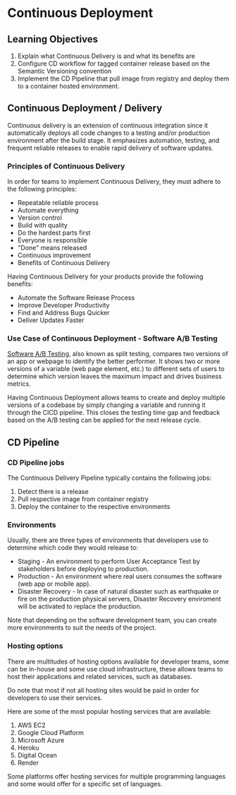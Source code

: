 # Continuous Deployment

## Learning Objectives
1. Explain what Continuous Delivery is and what its benefits are
2. Configure CD workflow for tagged container release based on the Semantic Versioning convention
3. Implement the CD Pipeline that pull image from registry and deploy them to a container hosted environment.

## Continuous Deployment / Delivery

Continuous delivery is an extension of continuous integration since it automatically deploys all code changes to a testing and/or production environment after the build stage. It emphasizes automation, testing, and frequent reliable releases to enable rapid delivery of software updates.

### Principles of Continuous Delivery

In order for teams to implement Continuous Delivery, they must adhere to the following principles:
- Repeatable reliable process
- Automate everything
- Version control
- Build with quality
- Do the hardest parts first
- Everyone is responsible
- "Done" means released
- Continuous improvement
- Benefits of Continuous Delivery

Having Continuous Delivery for your products provide the following benefits:

- Automate the Software Release Process
- Improve Developer Productivity
- Find and Address Bugs Quicker
- Deliver Updates Faster

### Use Case of Continuous Deployment - Software A/B Testing
[Software A/B Testing](https://vwo.com/ab-testing/#what-is-a-b-testing), also known as split testing, compares two versions of an app or webpage to identify the better performer. It shows two or more versions of a variable (web page element, etc.) to different sets of users to determine which version leaves the maximum impact and drives business metrics.

Having Continuous Deployment allows teams to create and deploy multiple versions of a codebase by simply changing a variable and running it through the CICD pipeline. This closes the testing time gap and feedback based on the A/B testing can be applied for the next release cycle.

## CD Pipeline

### CD Pipeline jobs

The Continuous Delivery Pipeline typically contains the following jobs:

1. Detect there is a release
2. Pull respective image from container registry
3. Deploy the container to the respective environments

### Environments

Usually, there are three types of environments that developers use to determine which code they would release to:

- Staging - An environment to perform User Acceptance Test by stakeholders before deploying to production.
- Production - An environment where real users consumes the software (web app or mobile app).
- Disaster Recovery - In case of natural disaster such as earthquake or fire on the production physical servers, Disaster Recovery enviroment will be activated to replace the production.

Note that depending on the software development team, you can create more environments to suit the needs of the project.

### Hosting options

There are multitudes of hosting options available for developer teams, some can be in-house and some use cloud infrastructure, these allows teams to host their applications and related services, such as databases. 

Do note that most if not all hosting sites would be paid in order for developers to use their services.

Here are some of the most popular hosting services that are available:
1. AWS EC2
2. Google Cloud Platform
3. Microsoft Azure
4. Heroku
5. Digital Ocean
6. Render

Some platforms offer hosting services for multiple programming languages and some would offer for a specific set of languages. 